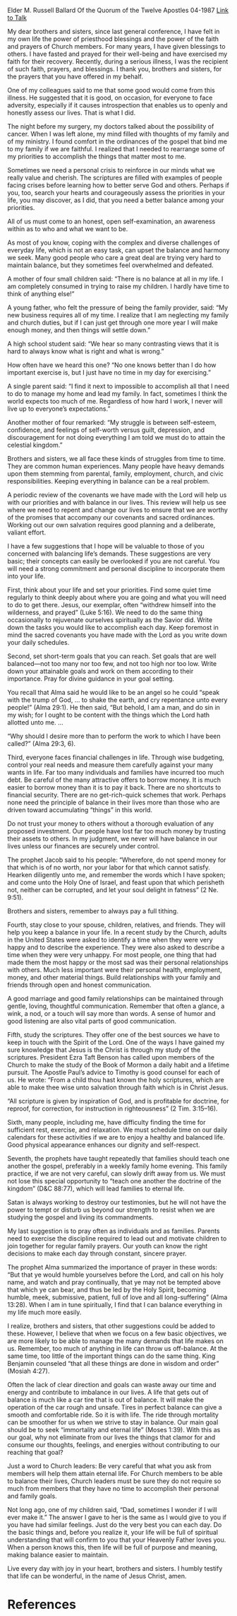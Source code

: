 Elder M. Russell Ballard
Of the Quorum of the Twelve Apostles
04-1987
[Link to Talk](https://www.churchofjesuschrist.org/study/general-conference/1987/04/keeping-lifes-demands-in-balance?lang=eng)

My dear brothers and sisters, since last general conference, I have felt in my own life the power of priesthood blessings and the power of the faith and prayers of Church members. For many years, I have given blessings to others. I have fasted and prayed for their well-being and have exercised my faith for their recovery. Recently, during a serious illness, I was the recipient of such faith, prayers, and blessings. I thank you, brothers and sisters, for the prayers that you have offered in my behalf.

One of my colleagues said to me that some good would come from this illness. He suggested that it is good, on occasion, for everyone to face adversity, especially if it causes introspection that enables us to openly and honestly assess our lives. That is what I did.

The night before my surgery, my doctors talked about the possibility of cancer. When I was left alone, my mind filled with thoughts of my family and of my ministry. I found comfort in the ordinances of the gospel that bind me to my family if we are faithful. I realized that I needed to rearrange some of my priorities to accomplish the things that matter most to me.

Sometimes we need a personal crisis to reinforce in our minds what we really value and cherish. The scriptures are filled with examples of people facing crises before learning how to better serve God and others. Perhaps if you, too, search your hearts and courageously assess the priorities in your life, you may discover, as I did, that you need a better balance among your priorities.

All of us must come to an honest, open self-examination, an awareness within as to who and what we want to be.

As most of you know, coping with the complex and diverse challenges of everyday life, which is not an easy task, can upset the balance and harmony we seek. Many good people who care a great deal are trying very hard to maintain balance, but they sometimes feel overwhelmed and defeated.

A mother of four small children said: “There is no balance at all in my life. I am completely consumed in trying to raise my children. I hardly have time to think of anything else!”

A young father, who felt the pressure of being the family provider, said: “My new business requires all of my time. I realize that I am neglecting my family and church duties, but if I can just get through one more year I will make enough money, and then things will settle down.”

A high school student said: “We hear so many contrasting views that it is hard to always know what is right and what is wrong.”

How often have we heard this one? “No one knows better than I do how important exercise is, but I just have no time in my day for exercising.”

A single parent said: “I find it next to impossible to accomplish all that I need to do to manage my home and lead my family. In fact, sometimes I think the world expects too much of me. Regardless of how hard I work, I never will live up to everyone’s expectations.”

Another mother of four remarked: “My struggle is between self-esteem, confidence, and feelings of self-worth versus guilt, depression, and discouragement for not doing everything I am told we must do to attain the celestial kingdom.”

Brothers and sisters, we all face these kinds of struggles from time to time. They are common human experiences. Many people have heavy demands upon them stemming from parental, family, employment, church, and civic responsibilities. Keeping everything in balance can be a real problem.

A periodic review of the covenants we have made with the Lord will help us with our priorities and with balance in our lives. This review will help us see where we need to repent and change our lives to ensure that we are worthy of the promises that accompany our covenants and sacred ordinances. Working out our own salvation requires good planning and a deliberate, valiant effort.

I have a few suggestions that I hope will be valuable to those of you concerned with balancing life’s demands. These suggestions are very basic; their concepts can easily be overlooked if you are not careful. You will need a strong commitment and personal discipline to incorporate them into your life.

First, think about your life and set your priorities. Find some quiet time regularly to think deeply about where you are going and what you will need to do to get there. Jesus, our exemplar, often “withdrew himself into the wilderness, and prayed” (Luke 5:16). We need to do the same thing occasionally to rejuvenate ourselves spiritually as the Savior did. Write down the tasks you would like to accomplish each day. Keep foremost in mind the sacred covenants you have made with the Lord as you write down your daily schedules.

Second, set short-term goals that you can reach. Set goals that are well balanced—not too many nor too few, and not too high nor too low. Write down your attainable goals and work on them according to their importance. Pray for divine guidance in your goal setting.

You recall that Alma said he would like to be an angel so he could “speak with the trump of God, … to shake the earth, and cry repentance unto every people!” (Alma 29:1). He then said, “But behold, I am a man, and do sin in my wish; for I ought to be content with the things which the Lord hath allotted unto me. …

“Why should I desire more than to perform the work to which I have been called?” (Alma 29:3, 6).

Third, everyone faces financial challenges in life. Through wise budgeting, control your real needs and measure them carefully against your many wants in life. Far too many individuals and families have incurred too much debt. Be careful of the many attractive offers to borrow money. It is much easier to borrow money than it is to pay it back. There are no shortcuts to financial security. There are no get-rich-quick schemes that work. Perhaps none need the principle of balance in their lives more than those who are driven toward accumulating “things” in this world.

Do not trust your money to others without a thorough evaluation of any proposed investment. Our people have lost far too much money by trusting their assets to others. In my judgment, we never will have balance in our lives unless our finances are securely under control.

The prophet Jacob said to his people: “Wherefore, do not spend money for that which is of no worth, nor your labor for that which cannot satisfy. Hearken diligently unto me, and remember the words which I have spoken; and come unto the Holy One of Israel, and feast upon that which perisheth not, neither can be corrupted, and let your soul delight in fatness” (2 Ne. 9:51).

Brothers and sisters, remember to always pay a full tithing.

Fourth, stay close to your spouse, children, relatives, and friends. They will help you keep a balance in your life. In a recent study by the Church, adults in the United States were asked to identify a time when they were very happy and to describe the experience. They were also asked to describe a time when they were very unhappy. For most people, one thing that had made them the most happy or the most sad was their personal relationships with others. Much less important were their personal health, employment, money, and other material things. Build relationships with your family and friends through open and honest communication.

A good marriage and good family relationships can be maintained through gentle, loving, thoughtful communication. Remember that often a glance, a wink, a nod, or a touch will say more than words. A sense of humor and good listening are also vital parts of good communication.

Fifth, study the scriptures. They offer one of the best sources we have to keep in touch with the Spirit of the Lord. One of the ways I have gained my sure knowledge that Jesus is the Christ is through my study of the scriptures. President Ezra Taft Benson has called upon members of the Church to make the study of the Book of Mormon a daily habit and a lifetime pursuit. The Apostle Paul’s advice to Timothy is good counsel for each of us. He wrote: “From a child thou hast known the holy scriptures, which are able to make thee wise unto salvation through faith which is in Christ Jesus.

“All scripture is given by inspiration of God, and is profitable for doctrine, for reproof, for correction, for instruction in righteousness” (2 Tim. 3:15–16).

Sixth, many people, including me, have difficulty finding the time for sufficient rest, exercise, and relaxation. We must schedule time on our daily calendars for these activities if we are to enjoy a healthy and balanced life. Good physical appearance enhances our dignity and self-respect.

Seventh, the prophets have taught repeatedly that families should teach one another the gospel, preferably in a weekly family home evening. This family practice, if we are not very careful, can slowly drift away from us. We must not lose this special opportunity to “teach one another the doctrine of the kingdom” (D&C 88:77), which will lead families to eternal life.

Satan is always working to destroy our testimonies, but he will not have the power to tempt or disturb us beyond our strength to resist when we are studying the gospel and living its commandments.

My last suggestion is to pray often as individuals and as families. Parents need to exercise the discipline required to lead out and motivate children to join together for regular family prayers. Our youth can know the right decisions to make each day through constant, sincere prayer.

The prophet Alma summarized the importance of prayer in these words: “But that ye would humble yourselves before the Lord, and call on his holy name, and watch and pray continually, that ye may not be tempted above that which ye can bear, and thus be led by the Holy Spirit, becoming humble, meek, submissive, patient, full of love and all long-suffering” (Alma 13:28). When I am in tune spiritually, I find that I can balance everything in my life much more easily.

I realize, brothers and sisters, that other suggestions could be added to these. However, I believe that when we focus on a few basic objectives, we are more likely to be able to manage the many demands that life makes on us. Remember, too much of anything in life can throw us off-balance. At the same time, too little of the important things can do the same thing. King Benjamin counseled “that all these things are done in wisdom and order” (Mosiah 4:27).

Often the lack of clear direction and goals can waste away our time and energy and contribute to imbalance in our lives. A life that gets out of balance is much like a car tire that is out of balance. It will make the operation of the car rough and unsafe. Tires in perfect balance can give a smooth and comfortable ride. So it is with life. The ride through mortality can be smoother for us when we strive to stay in balance. Our main goal should be to seek “immortality and eternal life” (Moses 1:39). With this as our goal, why not eliminate from our lives the things that clamor for and consume our thoughts, feelings, and energies without contributing to our reaching that goal?

Just a word to Church leaders: Be very careful that what you ask from members will help them attain eternal life. For Church members to be able to balance their lives, Church leaders must be sure they do not require so much from members that they have no time to accomplish their personal and family goals.

Not long ago, one of my children said, “Dad, sometimes I wonder if I will ever make it.” The answer I gave to her is the same as I would give to you if you have had similar feelings. Just do the very best you can each day. Do the basic things and, before you realize it, your life will be full of spiritual understanding that will confirm to you that your Heavenly Father loves you. When a person knows this, then life will be full of purpose and meaning, making balance easier to maintain.

Live every day with joy in your heart, brothers and sisters. I humbly testify that life can be wonderful, in the name of Jesus Christ, amen.

# References
